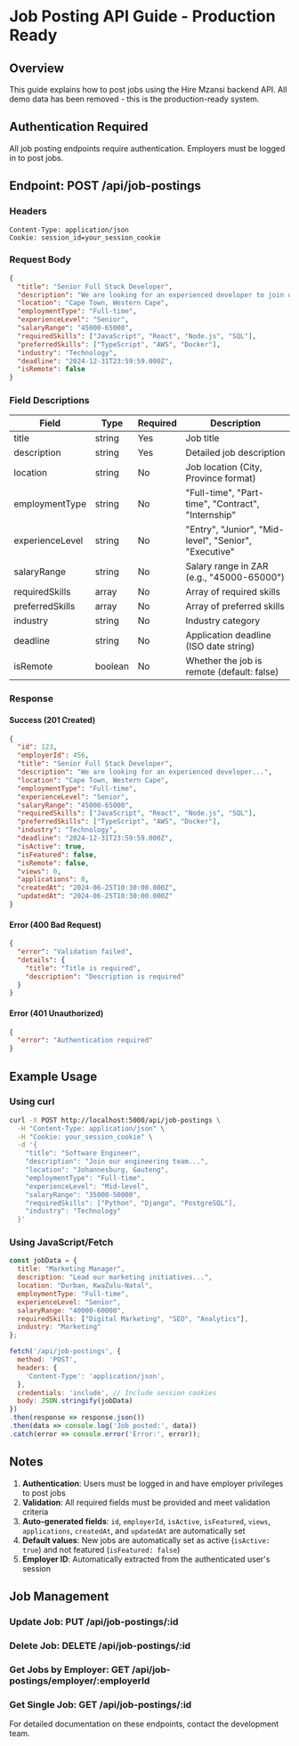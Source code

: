 # Job Posting API Guide - Production Ready

## Overview
This guide explains how to post jobs using the Hire Mzansi backend API. All demo data has been removed - this is the production-ready system.

## Authentication Required
All job posting endpoints require authentication. Employers must be logged in to post jobs.

## Endpoint: POST /api/job-postings

### Headers
```
Content-Type: application/json
Cookie: session_id=your_session_cookie
```

### Request Body
```json
{
  "title": "Senior Full Stack Developer",
  "description": "We are looking for an experienced developer to join our team...",
  "location": "Cape Town, Western Cape",
  "employmentType": "Full-time",
  "experienceLevel": "Senior",
  "salaryRange": "45000-65000",
  "requiredSkills": ["JavaScript", "React", "Node.js", "SQL"],
  "preferredSkills": ["TypeScript", "AWS", "Docker"],
  "industry": "Technology",
  "deadline": "2024-12-31T23:59:59.000Z",
  "isRemote": false
}
```

### Field Descriptions

| Field | Type | Required | Description |
|-------|------|----------|-------------|
| title | string | Yes | Job title |
| description | string | Yes | Detailed job description |
| location | string | No | Job location (City, Province format) |
| employmentType | string | No | "Full-time", "Part-time", "Contract", "Internship" |
| experienceLevel | string | No | "Entry", "Junior", "Mid-level", "Senior", "Executive" |
| salaryRange | string | No | Salary range in ZAR (e.g., "45000-65000") |
| requiredSkills | array | No | Array of required skills |
| preferredSkills | array | No | Array of preferred skills |
| industry | string | No | Industry category |
| deadline | string | No | Application deadline (ISO date string) |
| isRemote | boolean | No | Whether the job is remote (default: false) |

### Response

#### Success (201 Created)
```json
{
  "id": 123,
  "employerId": 456,
  "title": "Senior Full Stack Developer",
  "description": "We are looking for an experienced developer...",
  "location": "Cape Town, Western Cape",
  "employmentType": "Full-time",
  "experienceLevel": "Senior",
  "salaryRange": "45000-65000",
  "requiredSkills": ["JavaScript", "React", "Node.js", "SQL"],
  "preferredSkills": ["TypeScript", "AWS", "Docker"],
  "industry": "Technology",
  "deadline": "2024-12-31T23:59:59.000Z",
  "isActive": true,
  "isFeatured": false,
  "isRemote": false,
  "views": 0,
  "applications": 0,
  "createdAt": "2024-06-25T10:30:00.000Z",
  "updatedAt": "2024-06-25T10:30:00.000Z"
}
```

#### Error (400 Bad Request)
```json
{
  "error": "Validation failed",
  "details": {
    "title": "Title is required",
    "description": "Description is required"
  }
}
```

#### Error (401 Unauthorized)
```json
{
  "error": "Authentication required"
}
```

## Example Usage

### Using curl
```bash
curl -X POST http://localhost:5000/api/job-postings \
  -H "Content-Type: application/json" \
  -H "Cookie: your_session_cookie" \
  -d '{
    "title": "Software Engineer",
    "description": "Join our engineering team...",
    "location": "Johannesburg, Gauteng",
    "employmentType": "Full-time",
    "experienceLevel": "Mid-level",
    "salaryRange": "35000-50000",
    "requiredSkills": ["Python", "Django", "PostgreSQL"],
    "industry": "Technology"
  }'
```

### Using JavaScript/Fetch
```javascript
const jobData = {
  title: "Marketing Manager",
  description: "Lead our marketing initiatives...",
  location: "Durban, KwaZulu-Natal",
  employmentType: "Full-time",
  experienceLevel: "Senior",
  salaryRange: "40000-60000",
  requiredSkills: ["Digital Marketing", "SEO", "Analytics"],
  industry: "Marketing"
};

fetch('/api/job-postings', {
  method: 'POST',
  headers: {
    'Content-Type': 'application/json',
  },
  credentials: 'include', // Include session cookies
  body: JSON.stringify(jobData)
})
.then(response => response.json())
.then(data => console.log('Job posted:', data))
.catch(error => console.error('Error:', error));
```

## Notes

1. **Authentication**: Users must be logged in and have employer privileges to post jobs
2. **Validation**: All required fields must be provided and meet validation criteria
3. **Auto-generated fields**: `id`, `employerId`, `isActive`, `isFeatured`, `views`, `applications`, `createdAt`, and `updatedAt` are automatically set
4. **Default values**: New jobs are automatically set as active (`isActive: true`) and not featured (`isFeatured: false`)
5. **Employer ID**: Automatically extracted from the authenticated user's session

## Job Management

### Update Job: PUT /api/job-postings/:id
### Delete Job: DELETE /api/job-postings/:id
### Get Jobs by Employer: GET /api/job-postings/employer/:employerId
### Get Single Job: GET /api/job-postings/:id

For detailed documentation on these endpoints, contact the development team.